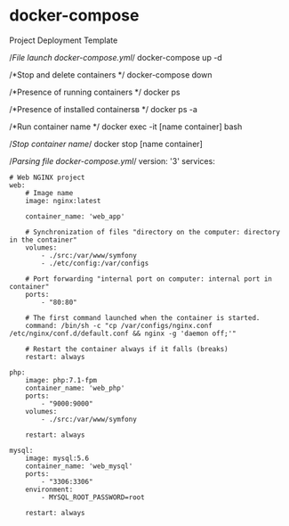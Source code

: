 # docker-compose
Project Deployment Template

/*File launch docker-compose.yml*/
docker-compose up -d

/*Stop and delete containers */
docker-compose down

/*Presence of running containers */
docker ps 

/*Presence of installed containersв */
docker ps -a 

/*Run container name */
docker exec -it [name container] bash

/*Stop container name*/
docker stop [name container]

/*Parsing file docker-compose.yml*/
version: '3'
services:

    # Web NGINX project
    web: 
        # Image name
        image: nginx:latest

        container_name: 'web_app'

        # Synchronization of files "directory on the computer: directory in the container"
        volumes:
            - ./src:/var/www/symfony
            - ./etc/config:/var/configs

        # Port forwarding "internal port on computer: internal port in container"
        ports:
            - "80:80"

        # The first command launched when the container is started.
        command: /bin/sh -c "cp /var/configs/nginx.conf /etc/nginx/conf.d/default.conf && nginx -g 'daemon off;'"

        # Restart the container always if it falls (breaks)
        restart: always

    php:
        image: php:7.1-fpm
        container_name: 'web_php'
        ports:
            - "9000:9000"
        volumes:
            - ./src:/var/www/symfony

        restart: always

    mysql:
        image: mysql:5.6
        container_name: 'web_mysql'
        ports:
            - "3306:3306"
        environment:
            - MYSQL_ROOT_PASSWORD=root

        restart: always
